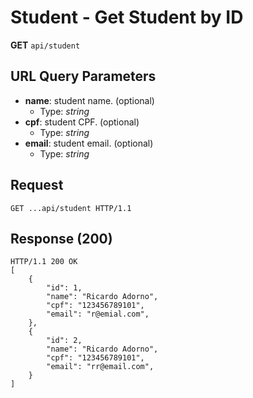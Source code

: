 # Student - Get Student by ID

**GET** `api/student`

## URL Query Parameters

- **name**: student name. (optional)
  - Type: _string_
- **cpf**: student CPF. (optional)
  - Type: _string_
- **email**: student email. (optional)
  - Type: _string_

## Request

```http
GET ...api/student HTTP/1.1
```

## Response (200)

```http
HTTP/1.1 200 OK
[
    {
        "id": 1,
        "name": "Ricardo Adorno",
        "cpf": "123456789101",
        "email": "r@emial.com",
    },
    {
        "id": 2,
        "name": "Ricardo Adorno",
        "cpf": "123456789101",
        "email": "rr@email.com",
    }
]
```
